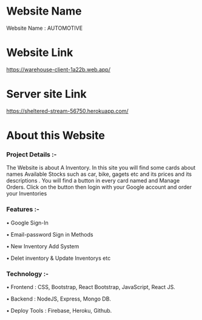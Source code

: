 # Website Name

Website Name : AUTOMOTIVE

# Website Link

https://warehouse-client-1a22b.web.app/


# Server site Link

https://sheltered-stream-56750.herokuapp.com/

# About this Website

### Project Details :-

The Website is about A Inventory. In this site you will find some cards about names Available Stocks such as car, bike, gagets etc and its prices and its descriptions . You will find a button in every card named and Manage Orders. Click on the button then login with your Google account and order your Inventories

### Features :-

• Google Sign-In

• Email-password Sign in Methods

• New Inventory Add System

• Delet inventory & Update Inventorys etc


### Technology :-

• Frontend : CSS, Bootstrap, React Bootstrap, JavaScript, React JS. 

• Backend : NodeJS, Express, Mongo DB.

• Deploy Tools : Firebase, Heroku, Github.
